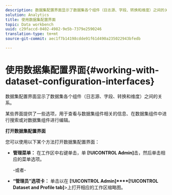 ```yaml
---
description: 数据集配置界面显示了数据集各个组件（日志源、字段、转换和维度）之间的关系。
solution: Analytics
title: 使用数据集配置界面
topic: Data workbench
uuid: c29faccd-0402-4982-9e5b-7379e2590246
translation-type: tm+mt
source-git-commit: aec1f7b14198cdde91f61d490a235022943bfedb

---
```



# 使用数据集配置界面{#working-with-dataset-configuration-interfaces}

数据集配置界面显示了数据集各个组件（日志源、字段、转换和维度）之间的关系。

某些界面提供了一些选项，用于查看与数据集组件相关的信息、在数据集组件中进行搜索或对数据集组件进行编辑。

**打开数据集配置界面**

您可以使用以下某个方法打开数据集配置界面：

* **管理菜单：** 在工作区中右键单击，单 **[!UICONTROL Admin]**&#x200B;击，然后单击相应的菜单选项。

   -或者-

* **“管理员”选项卡：** 单击以在 **[!UICONTROL Admin]****[!UICONTROL Dataset and Profile tab]**>上打开相应的工作区缩略图。

